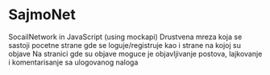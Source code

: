 # SajmoNet
SocailNetwork in JavaScript (using mockapi)
Drustvena mreza koja se sastoji pocetne strane gde se loguje/registruje kao i strane na kojoj su objave
Na stranici gde su objave moguce je objavljivanje postova, lajkovanje i komentarisanje sa ulogovanog naloga
